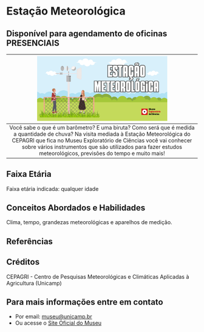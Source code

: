 # Estação Meteorológica

## Disponível para agendamento de oficinas PRESENCIAIS

|<img src="estacao-banner.png" width="70%" height="70%"> |
|:-------------:|
| Você sabe o que é um barômetro? E uma biruta? Como será que é medida a quantidade de chuva? Na visita mediada à Estação Meteorológica do CEPAGRI que fica no Museu Exploratório de Ciências você vai conhecer sobre vários instrumentos que são utilizados para fazer estudos meteorológicos, previsões do tempo e muito mais!|
 

## Faixa Etária
Faixa etária indicada: qualquer idade

## Conceitos Abordados e Habilidades

Clima, tempo, grandezas meteorológicas e aparelhos de medição.

## Referências

## Créditos
CEPAGRI - Centro de Pesquisas Meteorológicas e Climáticas Aplicadas à Agricultura (Unicamp)

## Para mais informações entre em contato

* Por email: museu@unicamp.br
* Ou acesse o [Site Oficial do Museu](https://www.mc.unicamp.br/visite)
